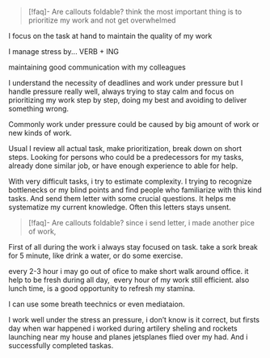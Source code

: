 > [!faq]- Are callouts foldable?
think the most important thing is to prioritize my work and not get overwhelmed
>
I focus on the task at hand to maintain the quality of my work
>
I manage stress by... VERB + ING
>
maintaining good communication with my colleagues
>
I understand the necessity of deadlines and work under pressure but I handle pressure really well, always trying to stay calm and focus on prioritizing my work step by step, doing my best and avoiding to deliver something wrong.



Commonly work under pressure could be caused by big amount of work or new kinds of work.

Usual I review all actual task, make prioritization, break down on short steps. Looking for persons who could be a predecessors for my tasks, already done similar job, or have enough experience to able for help. 

With very difficult tasks, i try to estimate complexity.  I trying to recognize bottlenecks or my blind points and find people who familiarize with this kind tasks. And send them letter with some crucial questions.  It helps me systematize my current knowledge. Often this letters stays unsent.

> [!faq]- Are callouts foldable?
since i send letter, i made another pice of work,
>
First of all during the work i always stay focused on task. take a sork break for 5 minute, like drink a water, or do some exercise.
>
every 2-3 hour i may go out of ofice to make short walk around office. it help to be fresh during all day,  every hour of my work still efficient. also lunch time, is a good opportunity to refresh my stamina. 
>
I can use some breath teechnics or even mediataion. 
>
I work well under the stress an pressure, i don’t know is it correct, but firsts day when war happened i worked during artilery sheling and rockets launching near my house and planes jetsplanes flied over my had. And i successfully completed taskas.
